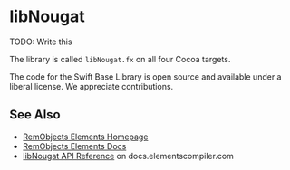 # libNougat

TODO: Write this

The library is called `libNougat.fx` on all four Cocoa targets.

The code for the Swift Base Library is open source and available under a liberal license. We appreciate contributions.

## See Also

* [RemObjects Elements Homepage](http://www.elementscompiler.com/)
* [RemObjects Elements Docs](http://docs.elementscompiler.com/)
* [libNougat API Reference](http://docs.elementscompiler.com/Platforms/Cocoa/Frameworks/libNougat/) on docs.elementscompiler.com
